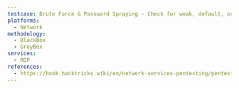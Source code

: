 ```yaml
---
testcase: Brute Force & Password Spraying - Check for weak, default, or reused credentials by brute-forcing with tools such as Hydra or Crowbar, being mindful of account lockout policies (hydra -L users.txt -P passwords.txt <IP> rdp)
platforms: 
  - Network
methodology: 
  - BlackBox
  - GreyBox
services:
  - RDP
references:
  - https://book.hacktricks.wiki/en/network-services-pentesting/pentesting-rdp.html
---
```

